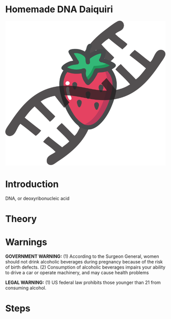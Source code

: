 # **Homemade DNA Daiquiri**

![DNA](images/strawberry.png)


# Introduction
DNA, or deoxyribonucleic acid 
# Theory  
# Warnings 
**GOVERNMENT WARNING:** 
(1) According to the Surgeon General, women should not drink alcoholic beverages during pregnancy because of the risk of birth defects. 
(2) Consumption of alcoholic beverages impairs your ability to drive a car or operate machinery, and may cause health problems

**LEGAL WARNING:**
(1) US federal law prohibits those younger than 21 from consuming alcohol.


# Steps  